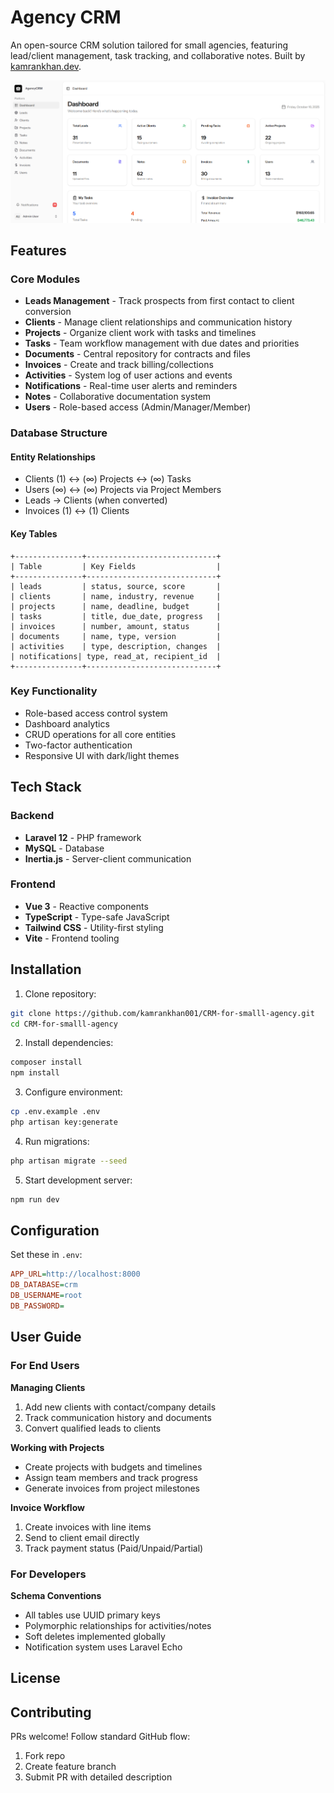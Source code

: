 # Agency CRM

An open-source CRM solution tailored for small agencies, featuring lead/client management, task tracking, and collaborative notes. Built by [kamrankhan.dev](https://kamrankhan.dev).

![Project Banner](public/screenshot.png)

## Features

### Core Modules
- **Leads Management** - Track prospects from first contact to client conversion
- **Clients** - Manage client relationships and communication history
- **Projects** - Organize client work with tasks and timelines  
- **Tasks** - Team workflow management with due dates and priorities
- **Documents** - Central repository for contracts and files
- **Invoices** - Create and track billing/collections
- **Activities** - System log of user actions and events
- **Notifications** - Real-time user alerts and reminders
- **Notes** - Collaborative documentation system  
- **Users** - Role-based access (Admin/Manager/Member)

### Database Structure
#### Entity Relationships
- Clients (1) ↔ (∞) Projects ↔ (∞) Tasks
- Users (∞) ↔ (∞) Projects via Project Members
- Leads → Clients (when converted)
- Invoices (1) ↔ (1) Clients

#### Key Tables
```
+---------------+-----------------------------+
| Table         | Key Fields                  |
+---------------+-----------------------------+
| leads         | status, source, score       |
| clients       | name, industry, revenue     |
| projects      | name, deadline, budget      |  
| tasks         | title, due_date, progress   |
| invoices      | number, amount, status      |
| documents     | name, type, version         |
| activities    | type, description, changes  |
| notifications| type, read_at, recipient_id  |
+---------------+-----------------------------+
```
### Key Functionality
- Role-based access control system
- Dashboard analytics
- CRUD operations for all core entities
- Two-factor authentication
- Responsive UI with dark/light themes

## Tech Stack

### Backend
- **Laravel 12** - PHP framework
- **MySQL** - Database
- **Inertia.js** - Server-client communication

### Frontend
- **Vue 3** - Reactive components
- **TypeScript** - Type-safe JavaScript
- **Tailwind CSS** - Utility-first styling
- **Vite** - Frontend tooling

## Installation

1. Clone repository:
```bash
git clone https://github.com/kamrankhan001/CRM-for-smalll-agency.git
cd CRM-for-smalll-agency
```

2. Install dependencies:
```bash
composer install
npm install
```

3. Configure environment:
```bash
cp .env.example .env
php artisan key:generate
```

4. Run migrations:
```bash
php artisan migrate --seed
```

5. Start development server:
```bash
npm run dev
```

## Configuration

Set these in `.env`:
```ini
APP_URL=http://localhost:8000
DB_DATABASE=crm
DB_USERNAME=root
DB_PASSWORD=
```

## User Guide

### For End Users
**Managing Clients**
1. Add new clients with contact/company details
2. Track communication history and documents
3. Convert qualified leads to clients

**Working with Projects**
- Create projects with budgets and timelines
- Assign team members and track progress
- Generate invoices from project milestones

**Invoice Workflow**  
1. Create invoices with line items
2. Send to client email directly
3. Track payment status (Paid/Unpaid/Partial)

### For Developers
**Schema Conventions**
- All tables use UUID primary keys
- Polymorphic relationships for activities/notes
- Soft deletes implemented globally
- Notification system uses Laravel Echo

## License

## Contributing
PRs welcome! Follow standard GitHub flow:
1. Fork repo
2. Create feature branch
3. Submit PR with detailed description
